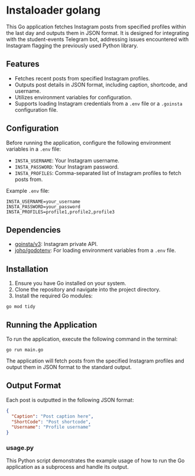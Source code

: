 # Instaloader golang 

This Go application fetches Instagram posts from specified profiles within the last day and outputs them in JSON format. It is designed for integrating with the student-events Telegram bot, addressing issues encountered with Instagram flagging the previously used Python library.


## Features

- Fetches recent posts from specified Instagram profiles.
- Outputs post details in JSON format, including caption, shortcode, and username.
- Utilizes environment variables for configuration.
- Supports loading Instagram credentials from a `.env` file or a `.goinsta` configuration file.

## Configuration

Before running the application, configure the following environment variables in a `.env` file:

- `INSTA_USERNAME`: Your Instagram username.
- `INSTA_PASSWORD`: Your Instagram password.
- `INSTA_PROFILES`: Comma-separated list of Instagram profiles to fetch posts from.

Example `.env` file:

```plaintext
INSTA_USERNAME=your_username
INSTA_PASSWORD=your_password
INSTA_PROFILES=profile1,profile2,profile3
```

## Dependencies

- [goinsta/v3](https://github.com/Davincible/goinsta): Instagram private API.
- [joho/godotenv](https://github.com/joho/godotenv): For loading environment variables from a `.env` file.

## Installation

1. Ensure you have Go installed on your system.
2. Clone the repository and navigate into the project directory.
3. Install the required Go modules:

```shell
go mod tidy
```

## Running the Application

To run the application, execute the following command in the terminal:

```shell
go run main.go
```

The application will fetch posts from the specified Instagram profiles and output them in JSON format to the standard output.

## Output Format

Each post is outputted in the following JSON format:

```json
{
  "Caption": "Post caption here",
  "ShortCode": "Post shortcode",
  "Username": "Profile username"
}
```

### usage.py

This Python script demonstrates the example usage of how to run the Go application as a subprocess and handle its output.

